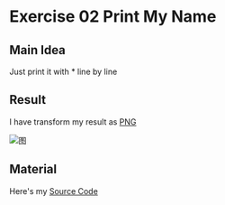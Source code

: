 # Exercise 02 Print My Name
## Main Idea
Just print it with * line by line
## Result
I have transform my result as [PNG](https://github.com/chenyilin123/computational_physics_N2015301020152/blob/master/Exercise%2002%20print%20my%20name/%E6%95%88%E6%9E%9C%E5%9B%BE.png)

![图](https://github.com/chenyilin123/computational_physics_N2015301020152/blob/master/Exercise%2002%20print%20my%20name/%E6%95%88%E6%9E%9C%E5%9B%BE.png)

## Material
Here's my [Source Code](https://github.com/chenyilin123/computational_physics_N2015301020152/blob/master/Exercise%2003%20make%20the%20name%20move/pygame%E6%96%87%E4%BB%B6.py)

